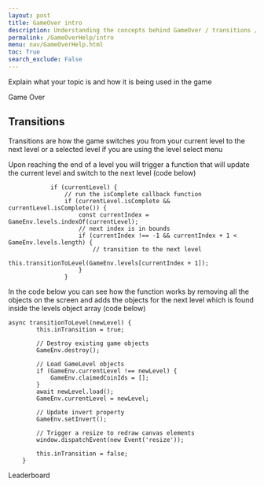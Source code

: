 ```yaml
---
layout: post
title: GameOver intro
description: Understanding the concepts behind GameOver / transitions / and the leaderboard
permalink: /GameOverHelp/intro
menu: nav/GameOverHelp.html
toc: True
search_exclude: False
---
```


Explain what your topic is and how it is being used in the game

Game Over


## Transitions




Transitions are how the game switches you from your current level to the next level or a selected level if you are using the level select menu

Upon reaching the end of a level you will trigger a function that will update the current level and switch to the next level
(code below)
```
            if (currentLevel) {
                // run the isComplete callback function
                if (currentLevel.isComplete && currentLevel.isComplete()) {
                    const currentIndex = GameEnv.levels.indexOf(currentLevel);
                    // next index is in bounds
                    if (currentIndex !== -1 && currentIndex + 1 < GameEnv.levels.length) {
                        // transition to the next level
                        this.transitionToLevel(GameEnv.levels[currentIndex + 1]);
                    } 
                }
```

In the code below you can see how the function works by removing all the objects on the screen and adds the objects for the next level which is found inside the levels object array
(code below)
```
async transitionToLevel(newLevel) {
        this.inTransition = true;

        // Destroy existing game objects
        GameEnv.destroy();

        // Load GameLevel objects
        if (GameEnv.currentLevel !== newLevel) {
            GameEnv.claimedCoinIds = [];
        }
        await newLevel.load();
        GameEnv.currentLevel = newLevel;

        // Update invert property
        GameEnv.setInvert();
        
        // Trigger a resize to redraw canvas elements
        window.dispatchEvent(new Event('resize'));

        this.inTransition = false;
    }
```

Leaderboard
